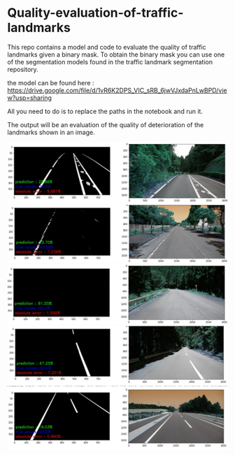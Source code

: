 # Quality-evaluation-of-traffic-landmarks
This repo contains a model and code to evaluate the quality of traffic landmarks given a binary mask.
To obtain the binary mask you can use one of the segmentation models found in the traffic landmark segmentation repository.

the model can be found here :
https://drive.google.com/file/d/1vR6K2DPS_VIC_sRB_6jwVJxdaPnLwBPD/view?usp=sharing

All you need to do is to replace the paths in the notebook and run it.

The output will be an evaluation of the quality of deterioration of the landmarks shown in an image.


![alt text](https://github.com/Mehieddine44/Quality-evaluation-of-traffic-landmarks/blob/main/0.JPG)
![alt text](https://github.com/Mehieddine44/Quality-evaluation-of-traffic-landmarks/blob/main/1.JPG)
![alt text](https://github.com/Mehieddine44/Quality-evaluation-of-traffic-landmarks/blob/main/2.JPG)
![alt text](https://github.com/Mehieddine44/Quality-evaluation-of-traffic-landmarks/blob/main/3.JPG)
![alt text](https://github.com/Mehieddine44/Quality-evaluation-of-traffic-landmarks/blob/main/4.JPG)

